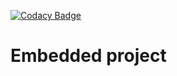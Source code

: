 [![Codacy Badge](https://app.codacy.com/project/badge/Grade/37f397e063544442bb95aa5ef09724f3)](https://www.codacy.com/gh/akashpenchalapadu9/M2-EmbSys/dashboard?utm_source=github.com&amp;utm_medium=referral&amp;utm_content=akashpenchalapadu9/M2-EmbSys&amp;utm_campaign=Badge_Grade)


 # Embedded project
